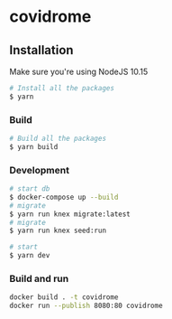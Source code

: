 # covidrome

## Installation

Make sure you're using NodeJS 10.15

```sh
# Install all the packages
$ yarn
```

### Build

```sh
# Build all the packages
$ yarn build
```

### Development

```sh
# start db
$ docker-compose up --build
# migrate
$ yarn run knex migrate:latest
# migrate
$ yarn run knex seed:run

# start
$ yarn dev
```

### Build and run

```sh
docker build . -t covidrome
docker run --publish 8080:80 covidrome
```
